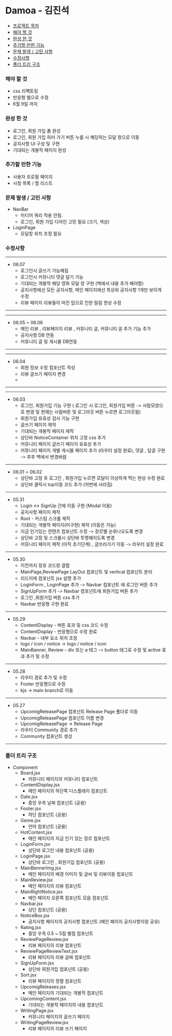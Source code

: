 # Damoa - 김진석

-   [프로젝트 목차](#프로젝트-목차)
-   [해야 할 것](#해야-할-것)
-   [완성 한 것](#완성-한-것)
-   [추가할 만한 기능](#추가할-만한-기능)
-   [문제 발생 / 고민 사항](#문제-발생--고민-사항)
-   [수정사항](#수정사항)
-   [폴더 트리 구조](#폴더-트리-구조)

### 해야 할 것

-   css 리팩토링
-   반응형 웹으로 수정
-   6월 9일 까지

### 완성 한 것

-   로그인, 회원 가입 폼 완성
-   로그인, 회원 가입 하러 가기 버튼 누를 시 해당하는 모달 창으로 이동
-   공지사항 UI 구성 및 구현
-   기대되는 개봉작 페이지 완성

### 추가할 만한 기능

-   사용자 프로필 페이지
-   시청 목록 / 찜 리스트

### 문제 발생 / 고민 사항

-   NavBar
    -   미디어 쿼리 적용 안됨.
    -   로그인, 회원 가입 디자인 고민 필요 (크기, 색상)
-   LoginPage
    -   모달창 위치 조정 필요

### 수정사항

<hr>

-   06.07
    -   로그인시 글쓰기 가능해짐
    -   로그인시 커뮤니티 댓글 달기 가능
    -   기대되는 개봉작 해당 영화 모달 창 구현 (백에서 내용 추가 해야함)
    -   공지사항에선 모든 공지사항, 메인 페이지에선 최상위 공지사항 1개만 보이게 수정
    -   리뷰 페이지 리뷰들이 마진 탑으로 인한 밀림 현상 수정

<hr>

<hr>

-   06.05 ~ 06.06
    -   메인 리뷰 , 리뷰페이지 리뷰 , 커뮤니티 글, 커뮤니티 글 추가 기능 추가
    -   공지사항 DB 연동
    -   커뮤니티 글 및 게시물 DB연동

<hr>

<hr>

-   06.04
    -   회원 정보 수정 컴포넌트 작성
    -   리뷰 글쓰기 페이지 변경
    -

<hr>

<hr>

-   06.03
    -   로그인, 회원가입 기능 구현 ( 로그인 시 로그인, 회원가입 버튼 -> 사람모양으로 변경 및 현재는 사람버튼 및 로그아웃 버튼 누르면 로그아웃됨)
    -   회원가입 유효성 검사 기능 구현
    -   글쓰기 페이지 제작
    -   기대되는 개봉작 페이지 제작
    -   상단바 NoticeContainer 위치 고정 css 추가
    -   커뮤니티 페이지 글쓰기 페이지 유효성 추가
    -   커뮤니티 페이지 개별 게시물 페이지 추가 (라우터 설정 완료), 댓글 , 답글 구현 -> 추후 백에서 변경바람

<hr>

-   06.01 ~ 06.02
    -   상단바 고정 후 로그인 , 회원가입 누르면 모달이 이상하게 먹는 현상 수정 완료
    -   상단바 클릭시 top이동 코드 추가 (저번에 사라짐)

<hr>

-   05.31
    -   Login <-> SignUp 간에 이동 구현 (Modal 이용)
    -   공지사항 페이지 제작
    -   Root - 커스텀 스크롤 제작
    -   기대되는 개봉작 페이지(미구현) 제작 (이동은 가능)
    -   지금 인기있는 컨텐츠 컴포넌트 수정 -> 장르별 순위나오도록 변경
    -   상단바 고정 및 스크롤시 상단바 투명해지도록 변경
    -   커뮤니티 페이지 제작 (아직 초기단계) , 글쓰러가기 이동 -> 라우터 설정 완료

<hr>

-   05.30
    -   이전까지 정호 코드랑 결합
    -   MainPage,ReviewPage LayOut 컴포넌트 및 vertical 컴포넌트 분리
    -   리드미에 컴포넌트 jsx 설명 추가
    -   LoginForm , LoginPage 추가 -> Navbar 컴포넌트 에 로그인 버튼 추가
    -   SignUpForm 추가 -> Navbar 컴포넌트에 회원가입 버튼 추가
    -   로그인 ,회원가입 버튼 css 추가
    -   Navbar 반응형 구현 완료

<hr>

-   05.29
    -   ContentDisplay - 버튼 효과 및 css 코드 수정
    -   ContentDisplay - 반응형으로 수정 완료
    -   Navbar - 내부 요소 위치 조정
    -   logo / icon / notice -> logo / notice / icon
    -   MainBanner, Review - div 또는 a 태그 -> button 태그로 수정 및 active 효과 추가 및 수정

<hr>

-   05.28
    -   라우터 경로 추가 및 수정
    -   Footer 반응형으로 수정
    -   kjs -> main branch로 이동

<hr>

-   05.27
    -   UpcomigReleasePage 컴포넌트 Release Page 폴더로 이동
    -   UpcomigReleasePage 컴포넌트 이름 변경
    -   UpcomigReleasePage -> Release Page
    -   라우터 Community 경로 추가
    -   Community 컴포넌트 생성

<hr>

### 폴더 트리 구조

-   Component
    -   Board,jsx
        -   커뮤니티 페이지의 커뮤니티 컴포넌트
    -   ContentDisplay.jsx
        -   메인 페이지의 하단쪽 디스플레이 컴포넌트
    -   Date.jsx
        -   중앙 우측 날짜 컴포넌트 (공용)
    -   Footer.jsx
        -   하단 컴포넌트 (공용)
    -   Genre.jsx
        -   언어 컴포넌트 (공용)
    -   HotContent.jsx
        -   메인 페이지의 지금 인기 있는 장르 컴포넌트
    -   LoginForm.jsx
        -   상단바 로그인 내용 컴포넌트 (공용)
    -   LoginPage.jsx
        -   상단바 로그인 , 회원가입 컴포넌트 (공용)
    -   MainBennerImg.jsx
        -   메인 페이지의 배경 이미지 및 글씨 및 리뷰이동 컴포넌트
    -   MainReview.jsx
        -   메인 페이지의 리뷰 컴포넌트
    -   MainRightNotice.jsx
        -   메인 페이지 오른쪽 컴포넌트 모음 컴포넌트
    -   Navbar.jsx
        -   상단 컴포넌트 (공용)
    -   NoticeBox.jsx
        -   공지사항 페이지의 공지사항 컴포넌트 (메인 페이지 공지사항이랑 공유)
    -   Rating.jsx
        -   중앙 우측 0.5 ~ 5점 별점 컴포넌트
    -   ReviewPageReview.jsx
        -   리뷰 페이지의 리뷰 컴포넌트
    -   ReviewPageReviewText.jsx
        -   리뷰 페이지의 리뷰 글짜 컴포넌트
    -   SignUpForm.jsx
        -   상단바 회원가입 컴포넌트 (공용)
    -   Sort.jsx
        -   리뷰 페이지의 정렬 컴포넌트
    -   UpcomigReleases.jsx
        -   메인 페이지의 기대되는 개봉작 컴포넌트
    -   UpcomingContent.jsx
        -   기대되는 개봉작 페이지의 내용 컴포넌트
    -   WritingPage.jsx
        -   커뮤니티 페이지의 글쓰기 페이지
    -   WritingPageReview.jsx
        -   리뷰 페이지의 리뷰 쓰기 페이지
